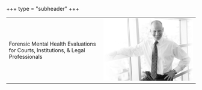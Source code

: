+++
type = "subheader"
+++

|                                                                      |                                                    |
|----------------------------------------------------------------------|----------------------------------------------------|
| Forensic Mental Health Evaluations for Courts, Institutions, & Legal Professionals | ![Evan Freedman](/images/evan-standing-narrow.jpg) |
